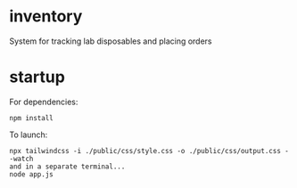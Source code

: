 # inventory
System for tracking lab disposables and placing orders

# startup
For dependencies:  

    npm install  
    
To launch:  

    npx tailwindcss -i ./public/css/style.css -o ./public/css/output.css --watch 
    and in a separate terminal...
    node app.js
